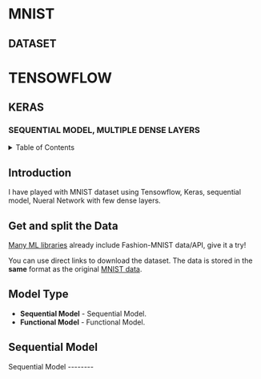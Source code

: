# MNIST 
## DATASET
# TENSOWFLOW
## KERAS
### SEQUENTIAL MODEL, MULTIPLE DENSE LAYERS

<details><summary>Table of Contents</summary><p>

* [Introduction](#introduction)
* [Get and split the Data](#get-and-split-the-data)
* [Model Type](#usage)
* [Sequential Model](#sequential-model)
</p></details><p></p>


## Introduction

I have played with MNIST dataset using Tensowflow, Keras, sequential model, Nueral Network with few dense layers.   

## Get and split the Data

[Many ML libraries](#loading-data-with-other-machine-learning-libraries) already include Fashion-MNIST data/API, give it a try!

You can use direct links to download the dataset. The data is stored in the **same** format as the original [MNIST data](http://yann.lecun.com/exdb/mnist/).

## Model Type

- **Sequential Model** - Sequential Model.
- **Functional Model** - Functional Model.

## Sequential Model
Sequential Model --------
